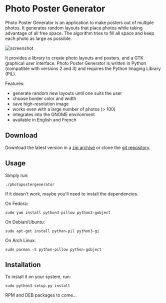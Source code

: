 Photo Poster Generator
======================

Photo Poster Generator is an application to make posters out of multiple
photos.  It generates random layouts that place photos while taking advantage
of all free space.  The algorithm tries to fill all space and keep each
photo as large as possible.

![screenshot](https://raw.github.com/adrienverge/photopostergenerator/master/screenshot.png)

It provides a library to create photo layouts and posters, and a GTK graphical
user interface.  Photo Poster Generator is written in Python (compatible with
versions 2 and 3) and requires the Python Imaging Library (PIL).

Features:
* generate random new layouts until one suits the user
* choose border color and width
* save high-resolution image
* works even with a large number of photos (> 100)
* integrates into the GNOME environment
* available in English and French

Download
--------

Download the latest version in a
[zip archive](https://github.com/adrienverge/photopostergenerator/archive/master.zip)
or clone the
[git repository](https://github.com/adrienverge/photopostergenerator.git).

Usage
-----

Simply run:
```
./photopostergenerator
```

If it doesn't work, maybe you'll need to install the dependencies.

On Fedora:
```
sudo yum install python3-pillow python3-gobject
```

On Debian/Ubuntu:
```
sudo apt-get install python-pil python3-gi
```

On Arch Linux:
```
sudo pacman -S python-pillow python-gobject
```

Installation
------------

To install it on your system, run:
```
sudo python3 setup.py install
```

RPM and DEB packages to come...
